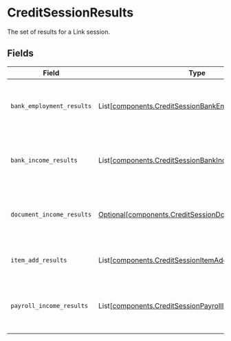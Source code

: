 # CreditSessionResults

The set of results for a Link session.


## Fields

| Field                                                                                                              | Type                                                                                                               | Required                                                                                                           | Description                                                                                                        |
| ------------------------------------------------------------------------------------------------------------------ | ------------------------------------------------------------------------------------------------------------------ | ------------------------------------------------------------------------------------------------------------------ | ------------------------------------------------------------------------------------------------------------------ |
| `bank_employment_results`                                                                                          | List[[components.CreditSessionBankEmploymentResult](../../models/shared/creditsessionbankemploymentresult.md)]     | :heavy_minus_sign:                                                                                                 | The set of bank employment verifications for the Link session.                                                     |
| `bank_income_results`                                                                                              | List[[components.CreditSessionBankIncomeResult](../../models/shared/creditsessionbankincomeresult.md)]             | :heavy_minus_sign:                                                                                                 | The set of bank income verifications for the Link session.                                                         |
| `document_income_results`                                                                                          | [Optional[components.CreditSessionDocumentIncomeResult]](../../models/shared/creditsessiondocumentincomeresult.md) | :heavy_minus_sign:                                                                                                 | The details of a document income verification in Link                                                              |
| `item_add_results`                                                                                                 | List[[components.CreditSessionItemAddResult](../../models/shared/creditsessionitemaddresult.md)]                   | :heavy_minus_sign:                                                                                                 | The set of Item adds for the Link session.                                                                         |
| `payroll_income_results`                                                                                           | List[[components.CreditSessionPayrollIncomeResult](../../models/shared/creditsessionpayrollincomeresult.md)]       | :heavy_minus_sign:                                                                                                 | The set of payroll income verifications for the Link session.                                                      |